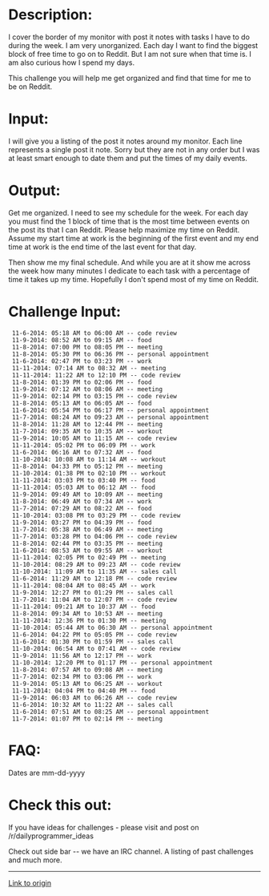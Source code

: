 # Description:

I cover the border of my monitor with post it notes with tasks I have to do during the week. I am very unorganized. Each day I want to find the biggest block of free time to go on to Reddit. But I am not sure when that time is. I am also curious how I spend my days.

This challenge you will help me get organized and find that time for me to be on Reddit.

# Input:

I will give you a listing of the post it notes around my monitor. Each line represents a single post it note. Sorry but they are not in any order but I was at least smart enough to date them and put the times of my daily events.

# Output:

Get me organized. I need to see my schedule for the week. For each day you must find the 1 block of time that is the most time between events on the post its that I can Reddit. Please help maximize my time on Reddit. Assume my start time at work is the beginning of the first event and my end time at work is the end time of the last event for that day. 

Then show me my final schedule. And while you are at it show me across the week how many minutes I dedicate to each task with a percentage of time it takes up my time. Hopefully I don't spend most of my time on Reddit.

# Challenge Input:

     11-6-2014: 05:18 AM to 06:00 AM -- code review
     11-9-2014: 08:52 AM to 09:15 AM -- food
     11-8-2014: 07:00 PM to 08:05 PM -- meeting
     11-8-2014: 05:30 PM to 06:36 PM -- personal appointment
     11-6-2014: 02:47 PM to 03:23 PM -- work
     11-11-2014: 07:14 AM to 08:32 AM -- meeting
     11-11-2014: 11:22 AM to 12:10 PM -- code review
     11-8-2014: 01:39 PM to 02:06 PM -- food
     11-9-2014: 07:12 AM to 08:06 AM -- meeting
     11-9-2014: 02:14 PM to 03:15 PM -- code review
     11-8-2014: 05:13 AM to 06:05 AM -- food
     11-6-2014: 05:54 PM to 06:17 PM -- personal appointment
     11-7-2014: 08:24 AM to 09:23 AM -- personal appointment
     11-8-2014: 11:28 AM to 12:44 PM -- meeting
     11-7-2014: 09:35 AM to 10:35 AM -- workout
     11-9-2014: 10:05 AM to 11:15 AM -- code review
     11-11-2014: 05:02 PM to 06:09 PM -- work
     11-6-2014: 06:16 AM to 07:32 AM -- food
     11-10-2014: 10:08 AM to 11:14 AM -- workout
     11-8-2014: 04:33 PM to 05:12 PM -- meeting
     11-10-2014: 01:38 PM to 02:10 PM -- workout
     11-11-2014: 03:03 PM to 03:40 PM -- food
     11-11-2014: 05:03 AM to 06:12 AM -- food
     11-9-2014: 09:49 AM to 10:09 AM -- meeting
     11-8-2014: 06:49 AM to 07:34 AM -- work
     11-7-2014: 07:29 AM to 08:22 AM -- food
     11-10-2014: 03:08 PM to 03:29 PM -- code review
     11-9-2014: 03:27 PM to 04:39 PM -- food
     11-7-2014: 05:38 AM to 06:49 AM -- meeting
     11-7-2014: 03:28 PM to 04:06 PM -- code review
     11-8-2014: 02:44 PM to 03:35 PM -- meeting
     11-6-2014: 08:53 AM to 09:55 AM -- workout
     11-11-2014: 02:05 PM to 02:49 PM -- meeting
     11-10-2014: 08:29 AM to 09:23 AM -- code review
     11-10-2014: 11:09 AM to 11:35 AM -- sales call
     11-6-2014: 11:29 AM to 12:18 PM -- code review
     11-11-2014: 08:04 AM to 08:45 AM -- work
     11-9-2014: 12:27 PM to 01:29 PM -- sales call
     11-7-2014: 11:04 AM to 12:07 PM -- code review
     11-11-2014: 09:21 AM to 10:37 AM -- food
     11-8-2014: 09:34 AM to 10:53 AM -- meeting
     11-11-2014: 12:36 PM to 01:30 PM -- meeting
     11-10-2014: 05:44 AM to 06:30 AM -- personal appointment
     11-6-2014: 04:22 PM to 05:05 PM -- code review
     11-6-2014: 01:30 PM to 01:59 PM -- sales call
     11-10-2014: 06:54 AM to 07:41 AM -- code review
     11-9-2014: 11:56 AM to 12:17 PM -- work
     11-10-2014: 12:20 PM to 01:17 PM -- personal appointment
     11-8-2014: 07:57 AM to 09:08 AM -- meeting
     11-7-2014: 02:34 PM to 03:06 PM -- work
     11-9-2014: 05:13 AM to 06:25 AM -- workout
     11-11-2014: 04:04 PM to 04:40 PM -- food
     11-9-2014: 06:03 AM to 06:26 AM -- code review
     11-6-2014: 10:32 AM to 11:22 AM -- sales call
     11-6-2014: 07:51 AM to 08:25 AM -- personal appointment
     11-7-2014: 01:07 PM to 02:14 PM -- meeting

# FAQ:

Dates are mm-dd-yyyy


# Check this out:

If you have ideas for challenges - please visit and post on /r/dailyprogrammer_ideas

Check out side bar -- we have an IRC channel. A listing of past challenges and much more.

---

[Link to origin](https://www.reddit.com/r/dailyprogrammer/2ledaj)